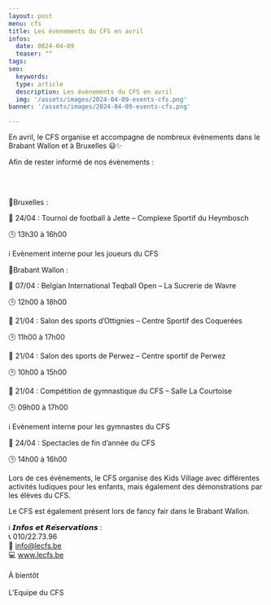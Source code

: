 ```yaml
---
layout: post
menu: cfs
title: Les évènements du CFS en avril
infos:
  date: 0024-04-09
  teaser: ""
tags:
seo:
  keywords:
  type: article
  description: Les évènements du CFS en avril
  img: '/assets/images/2024-04-09-events-cfs.png'
banner: '/assets/images/2024-04-09-events-cfs.png'

---
```


En avril, le CFS organise et accompagne de nombreux évènements dans le Brabant Wallon et à Bruxelles 😃✨

Afin de rester informé de nos évènements :

<div class="d-flex justify-content-center mb-3">
  <a href="https://www.facebook.com/CFSasbl" class="btn btn-info-filled " style="color: #fff !important;">Notre page Facebook</a>
</div>

<div class="d-flex justify-content-center mb-3">
  <a href="https://www.instagram.com/cfs_asbl/" class="btn btn-info-filled " style="color: #fff !important;">Notre page Instagram</a>
</div>


📍Bruxelles :

📅 24/04 : Tournoi de football à Jette – Complexe Sportif du Heymbosch

🕒 13h30 à 16h00

ℹ️ Evènement interne pour les joueurs du CFS

📍Brabant Wallon :

📅 07/04 : Belgian International Teqball Open – La Sucrerie de Wavre

🕒 12h00 à 18h00

📅 21/04 : Salon des sports d’Ottignies – Centre Sportif des Coquerées

🕒 11h00 à 17h00

📅 21/04 : Salon des sports de Perwez – Centre sportif de Perwez

🕒 10h00 à 15h00

📅 21/04 : Compétition de gymnastique du CFS – Salle La Courtoise

🕒 09h00 à 17h00

ℹ️ Evènement interne pour les gymnastes du CFS

📅 24/04 : Spectacles de fin d’année du CFS

🕒 14h00 à 16h00

Lors de ces évènements, le CFS organise des Kids Village avec différentes activités ludiques pour les enfants, mais également des démonstrations par les élèves du CFS.

Le CFS est également présent lors de fancy fair dans le Brabant Wallon.

ℹ️ 𝙄𝙣𝙛𝙤𝙨 𝙚𝙩 𝙍𝙚́𝙨𝙚𝙧𝙫𝙖𝙩𝙞𝙤𝙣𝙨 :<br>
📞 010/22.73.96<br>
📧 info@lecfs.be<br>
💻 www.lecfs.be<br>
<br>
À bientôt<br><br>
L’Equipe du CFS